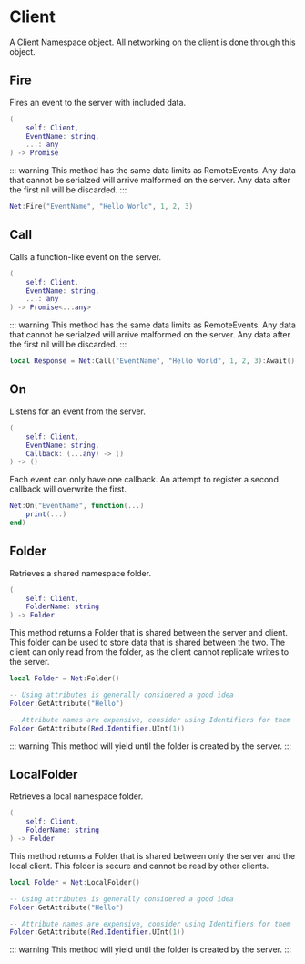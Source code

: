 # Client

A Client Namespace object. All networking on the client is done through this object.

## Fire

Fires an event to the server with included data.

```lua
(
	self: Client,
	EventName: string,
	...: any
) -> Promise
```

::: warning
This method has the same data limits as RemoteEvents. Any data that cannot be serialzed will arrive malformed on the server. Any data after the first nil will be discarded.
:::

```lua
Net:Fire("EventName", "Hello World", 1, 2, 3)
```

## Call

Calls a function-like event on the server.

```lua
(
	self: Client,
	EventName: string,
	...: any
) -> Promise<...any>
```

::: warning
This method has the same data limits as RemoteEvents. Any data that cannot be serialzed will arrive malformed on the server. Any data after the first nil will be discarded.
:::

```lua
local Response = Net:Call("EventName", "Hello World", 1, 2, 3):Await()
```

## On

Listens for an event from the server.

```lua
(
	self: Client,
	EventName: string,
	Callback: (...any) -> ()
) -> ()
```

Each event can only have one callback. An attempt to register a second callback will overwrite the first.

```lua
Net:On("EventName", function(...)
	print(...)
end)
```

## Folder

Retrieves a shared namespace folder.

```lua
(
	self: Client,
	FolderName: string
) -> Folder
```

This method returns a Folder that is shared between the server and client. This folder can be used to store data that is shared between the two. The client can only read from the folder, as the client cannot replicate writes to the server.

```lua
local Folder = Net:Folder()

-- Using attributes is generally considered a good idea
Folder:GetAttribute("Hello")

-- Attribute names are expensive, consider using Identifiers for them
Folder:GetAttribute(Red.Identifier.UInt(1))
```

::: warning
This method will yield until the folder is created by the server.
:::

## LocalFolder

Retrieves a local namespace folder.

```lua
(
	self: Client,
	FolderName: string
) -> Folder
```

This method returns a Folder that is shared between only the server and the local client. This folder is secure and cannot be read by other clients.

```lua
local Folder = Net:LocalFolder()

-- Using attributes is generally considered a good idea
Folder:GetAttribute("Hello")

-- Attribute names are expensive, consider using Identifiers for them
Folder:GetAttribute(Red.Identifier.UInt(1))
```

::: warning
This method will yield until the folder is created by the server.
:::
